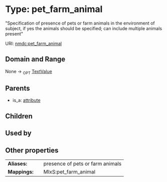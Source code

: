
# Type: pet_farm_animal


"Specification of presence of pets or farm animals in the environment of subject, if yes the animals should be specified; can include multiple animals present"

URI: [nmdc:pet_farm_animal](https://microbiomedata/meta/pet_farm_animal)


## Domain and Range

None ->  <sub>OPT</sub> [TextValue](TextValue.md)

## Parents

 *  is_a: [attribute](attribute.md)

## Children


## Used by


## Other properties

|  |  |  |
| --- | --- | --- |
| **Aliases:** | | presence of pets or farm animals |
| **Mappings:** | | MIxS:pet_farm_animal |


